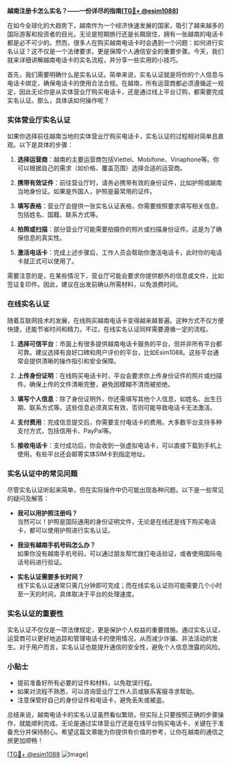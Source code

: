 **越南注册卡怎么实名？——一份详尽的指南[[TG💪+ @esim1088](https://t.me/s/esim1088)]**

在如今全球化的大趋势下，越南作为一个经济快速发展的国家，吸引了越来越多的国际游客和投资者的目光。无论是短期旅行还是长期居住，拥有一张越南的电话卡都是必不可少的。然而，很多人在购买越南电话卡时会遇到一个问题：如何进行实名认证？这不仅是一个法律要求，更是保障个人通信安全的重要步骤。今天，我们就来详细讲解越南电话卡的实名流程，并分享一些实用的小技巧。

首先，我们需要明确什么是实名认证。简单来说，实名认证就是将你的个人信息与电话卡绑定，确保电话卡的使用合法合规。在越南，所有运营商都必须遵循这一规定，因此无论你是从实体营业厅购买电话卡，还是通过线上平台订购，都需要完成实名认证。那么，具体该如何操作呢？

### 实体营业厅实名认证

如果你选择前往越南当地的实体营业厅购买电话卡，实名认证的过程相对简单且直观。以下是具体的步骤：

1. **选择运营商**：越南的主要运营商包括Viettel、Mobifone、Vinaphone等。你可以根据自己的需求（如价格、覆盖范围）选择合适的运营商。
   
2. **携带有效证件**：前往营业厅时，请务必携带有效的身份证件，比如护照或越南当地身份证。如果是外国人，护照是最常用的证件。

3. **填写表格**：营业厅会提供一张实名认证表格，你需要按照要求填写相关信息，包括姓名、国籍、联系方式等。

4. **拍照或扫描**：部分营业厅可能需要拍摄你的照片或扫描身份证件。这是为了确保信息的真实性。

5. **激活电话卡**：完成上述步骤后，工作人员会帮助你激活电话卡，此时你的电话卡就正式可以使用了。

需要注意的是，在某些情况下，营业厅可能会要求你提供额外的信息或文件，比如签证复印件。因此，建议在出发前确认所需材料，以免浪费时间。

### 在线实名认证

随着互联网技术的发展，在线购买越南电话卡变得越来越普遍。这种方式不仅方便快捷，还能节省时间和精力。不过，在线实名认证同样需要遵循一定的流程。

1. **选择可信平台**：市面上有很多提供越南电话卡服务的平台，但并非所有平台都可靠。建议选择有良好口碑和用户评价的平台，比如Esim1088。这些平台通常会提供清晰的操作指引和安全保障。

2. **上传身份证明**：在线购买电话卡时，平台会要求你上传身份证件的照片或扫描件。确保上传的文件清晰完整，避免因模糊不清而被拒绝。

3. **填写个人信息**：除了身份证明外，你还需填写其他个人信息，如姓名、出生日期、联系方式等。这些信息必须真实有效，否则可能导致电话卡无法激活。

4. **支付费用**：完成信息提交后，你需要支付电话卡的费用。大多数平台支持多种支付方式，包括信用卡、PayPal等。

5. **接收电话卡**：支付成功后，你会收到一张虚拟电话卡，可以直接下载到手机上使用。有些平台还会邮寄实体SIM卡到指定地址。

### 实名认证中的常见问题

尽管实名认证听起来简单，但在实际操作中仍可能出现各种问题。以下是一些常见的疑问及解答：

- **我可以用护照注册吗？**  
  当然可以！护照是国际通用的身份证明文件，无论是在线还是线下购买电话卡，都可以使用护照进行实名认证。

- **我没有越南手机号码怎么办？**  
  如果你没有越南手机号码，可以通过朋友帮忙拨打电话验证，或者使用国际电话号码进行验证。

- **实名认证需要多长时间？**  
  线下实名认证通常只需几分钟即可完成；而在线实名认证则可能需要几个小时至一天的时间，具体取决于平台的处理速度。

### 实名认证的重要性

实名认证不仅仅是一项法律规定，更是保护个人权益的重要措施。通过实名认证，运营商可以更好地追踪和管理电话卡的使用情况，从而减少诈骗、非法活动的发生。对于用户而言，实名认证也能提升通信的安全性，避免个人信息泄露的风险。

### 小贴士

- 提前准备好所有必要的证件和材料，以免耽误行程。
- 如果对流程不熟悉，可以咨询营业厅工作人员或联系客服寻求帮助。
- 注意保管好自己的身份证件和电话卡，避免丢失或被盗。

总结来说，越南电话卡的实名认证虽然看似繁琐，但实际上只要按照正确的步骤操作，就能顺利完成。无论是通过实体营业厅还是在线平台购买电话卡，关键在于准备充分并保持耐心。希望这篇文章能为你提供有价值的参考，让你在越南的通信之旅更加顺畅！

[[TG💪+ @esim1088](https://t.me/s/esim1088) ![Image](https://i.postimg.cc/4NQfJmqS/Snipaste-2025-05-13-00-14-12.png)]